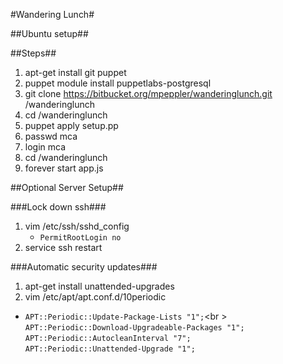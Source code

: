 #Wandering Lunch#

##Ubuntu setup##
    
##Steps##
    
1. apt-get install git puppet
1. puppet module install puppetlabs-postgresql
1. git clone https://bitbucket.org/mpeppler/wanderinglunch.git /wanderinglunch
1. cd /wanderinglunch
1. puppet apply setup.pp
1. passwd mca
1. login mca
1. cd /wanderinglunch
1. forever start app.js
    
##Optional Server Setup##

###Lock down ssh###
1. vim /etc/ssh/sshd_config
    * ```PermitRootLogin no```
1. service ssh restart

###Automatic security updates###
1. apt-get install unattended-upgrades
1. vim /etc/apt/apt.conf.d/10periodic  
- `APT::Periodic::Update-Package-Lists "1";`<br \>
  `APT::Periodic::Download-Upgradeable-Packages "1";`<br>
  `APT::Periodic::AutocleanInterval "7";`<br>
  `APT::Periodic::Unattended-Upgrade "1";`